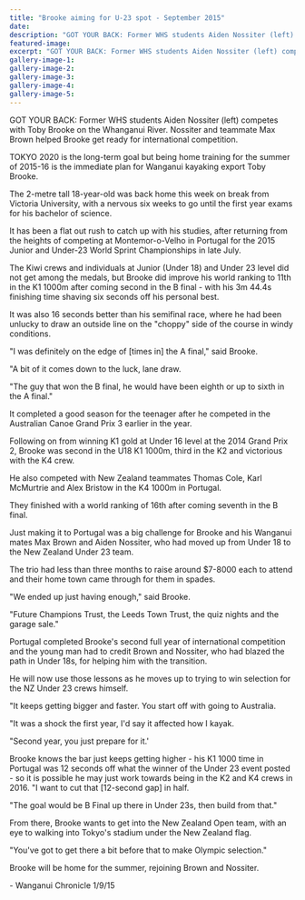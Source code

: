 ```yaml
---
title: "Brooke aiming for U-23 spot - September 2015"
date: 
description: "GOT YOUR BACK: Former WHS students Aiden Nossiter (left) competes with Toby Brooke on the Whanganui River. Nossiter and teammate Max Brown helped Brooke get ready for international competition."
featured-image: 
excerpt: "GOT YOUR BACK: Former WHS students Aiden Nossiter (left) competes with Toby Brooke on the Whanganui River. Nossiter and teammate Max Brown helped Brooke get ready for international competition."
gallery-image-1: 
gallery-image-2: 
gallery-image-3: 
gallery-image-4: 
gallery-image-5: 
---
```


<p><span>GOT YOUR BACK: Former WHS students Aiden Nossiter (left) competes with Toby Brooke on the Whanganui River. Nossiter and teammate Max Brown helped Brooke get ready for international competition.</span></p>
<p>TOKYO 2020 is the long-term goal but being home training for the summer of 2015-16 is the immediate plan for Wanganui kayaking export Toby Brooke.</p>
<p>The 2-metre tall 18-year-old was back home this week on break from Victoria University, with a nervous six weeks to go until the first year exams for his bachelor of science.</p>
<p>It has been a flat out rush to catch up with his studies, after returning from the heights of competing at Montemor-o-Velho in Portugal for the 2015 Junior and Under-23 World Sprint Championships in late July.</p>
<p>The Kiwi crews and individuals at Junior (Under 18) and Under 23 level did not get among the medals, but Brooke did improve his world ranking to 11th in the K1 1000m after coming second in the B final - with his 3m 44.4s finishing time shaving six seconds off his personal best.</p>
<p>It was also 16 seconds better than his semifinal race, where he had been unlucky to draw an outside line on the "choppy" side of the course in windy conditions.</p>
<p>"I was definitely on the edge of [times in] the A final," said Brooke.</p>
<p>"A bit of it comes down to the luck, lane draw.</p>
<p>"The guy that won the B final, he would have been eighth or up to sixth in the A final."</p>
<p>It completed a good season for the teenager after he competed in the Australian Canoe Grand Prix 3 earlier in the year.</p>
<p>Following on from winning K1 gold at Under 16 level at the 2014 Grand Prix 2, Brooke was second in the U18 K1 1000m, third in the K2 and victorious with the K4 crew.</p>
<p>He also competed with New Zealand teammates Thomas Cole, Karl McMurtrie and Alex Bristow in the K4 1000m in Portugal.</p>
<p>They finished with a world ranking of 16th after coming seventh in the B final.</p>
<p>Just making it to Portugal was a big challenge for Brooke and his Wanganui mates Max Brown and Aiden Nossiter, who had moved up from Under 18 to the New Zealand Under 23 team.</p>
<p>The trio had less than three months to raise around $7-8000 each to attend and their home town came through for them in spades.</p>
<p>"We ended up just having enough," said Brooke.</p>
<p>"Future Champions Trust, the Leeds Town Trust, the quiz nights and the garage sale."</p>
<p>Portugal completed Brooke's second full year of international competition and the young man had to credit Brown and Nossiter, who had blazed the path in Under 18s, for helping him with the transition.</p>
<p>He will now use those lessons as he moves up to trying to win selection for the NZ Under 23 crews himself.</p>
<p>"It keeps getting bigger and faster. You start off with going to Australia.</p>
<p>"It was a shock the first year, I'd say it affected how I kayak.</p>
<p>"Second year, you just prepare for it.'</p>
<p>Brooke knows the bar just keeps getting higher - his K1 1000 time in Portugal was 12 seconds off what the winner of the Under 23 event posted - so it is possible he may just work towards being in the K2 and K4 crews in 2016. "I want to cut that [12-second gap] in half.</p>
<p>"The goal would be B Final up there in Under 23s, then build from that."</p>
<p>From there, Brooke wants to get into the New Zealand Open team, with an eye to walking into Tokyo's stadium under the New Zealand flag.</p>
<p>"You've got to get there a bit before that to make Olympic selection."</p>
<p>Brooke will be home for the summer, rejoining Brown and Nossiter.</p>
<p><span>- Wanganui Chronicle 1/9/15</span></p>

